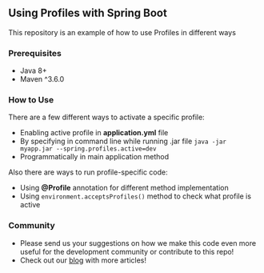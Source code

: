 ## Using Profiles with Spring Boot
This repository is an example of how to use Profiles in different ways

### Prerequisites
* Java 8+
* Maven ^3.6.0

### How to Use
There are a few different ways to activate a specific profile:
* Enabling active profile in **__application.yml__** file
* By specifying in command line while running .jar file `java -jar myapp.jar --spring.profiles.active=dev`
* Programmatically in main application method

Also there are ways to run profile-specific code:
* Using **@Profile** annotation for different method implementation
* Using `environment.acceptsProfiles()` method to check what profile is active

### Community
* Please send us your suggestions on how we make this code even more useful for the development community or contribute to this repo!
* Check out our [blog](https://oril.co/blog) with more articles!